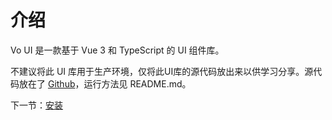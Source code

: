 # 介绍

Vo UI 是一款基于 Vue 3 和 TypeScript 的 UI 组件库。

不建议将此 UI 库用于生产环境，仅将此UI库的源代码放出来以供学习分享。源代码放在了 [Github](https://github.com/violateer/vo-ui)，运行方法见 README.md。

下一节：[安装](#/doc/install)